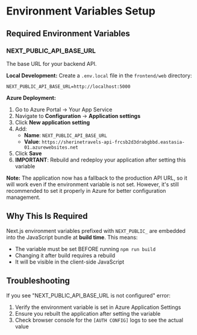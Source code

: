 # Environment Variables Setup

## Required Environment Variables

### NEXT_PUBLIC_API_BASE_URL
The base URL for your backend API.

**Local Development:**
Create a `.env.local` file in the `frontend/web` directory:
```
NEXT_PUBLIC_API_BASE_URL=http://localhost:5000
```

**Azure Deployment:**
1. Go to Azure Portal → Your App Service
2. Navigate to **Configuration** → **Application settings**
3. Click **New application setting**
4. Add:
   - **Name**: `NEXT_PUBLIC_API_BASE_URL`
   - **Value**: `https://sherinetravels-api-frcsb2d3drabgbbd.eastasia-01.azurewebsites.net`
5. Click **Save**
6. **IMPORTANT**: Rebuild and redeploy your application after setting this variable

**Note:** The application now has a fallback to the production API URL, so it will work even if the environment variable is not set. However, it's still recommended to set it properly in Azure for better configuration management.

## Why This Is Required

Next.js environment variables prefixed with `NEXT_PUBLIC_` are embedded into the JavaScript bundle at **build time**. This means:
- The variable must be set BEFORE running `npm run build`
- Changing it after build requires a rebuild
- It will be visible in the client-side JavaScript

## Troubleshooting

If you see "NEXT_PUBLIC_API_BASE_URL is not configured" error:
1. Verify the environment variable is set in Azure Application Settings
2. Ensure you rebuilt the application after setting the variable
3. Check browser console for the `[AUTH CONFIG]` logs to see the actual value
